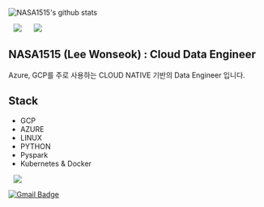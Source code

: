 ![NASA1515's github stats](https://github-readme-stats.vercel.app/api?username=nasa1515&show_icons=true)

<div>
    <img 
        src="https://hits.seeyoufarm.com/api/count/incr/badge.svg?url=https%3A%2F%2Fgithub.com%2Fnasa1515"
        style="height : auto; margin-left : 10px; margin-right : 10px;"/>
    <img 
        src="https://img.shields.io/github/followers/nasa1515?label=nasa1515%20Followers&style=social"
        style="height : auto; margin-left : 10px; margin-right : 10px;"/>
</div>

## NASA1515 (Lee Wonseok) : Cloud Data Engineer

Azure, GCP를 주로 사용하는 CLOUD NATIVE 기반의 Data Engineer 입니다.

## Stack

- GCP
- AZURE
- LINUX
- PYTHON
- Pyspark
- Kubernetes & Docker


<a href="https://nasa1515.github.io/">
    <img 
        src="http://img.shields.io/badge/-Tech%20Blog-655ced?style=flat&logo=github&link=https://nasa1515.github.io/"
        style="height : auto; margin-left : 10px; margin-right : 10px;"/>
</a>

[![Gmail Badge](https://img.shields.io/badge/-Gmail-d14836?style=flat-square&logo=Gmail&logoColor=white&link=mailto:h43254@gmail.com)](mailto:h43254@gmail.com)
</div>
